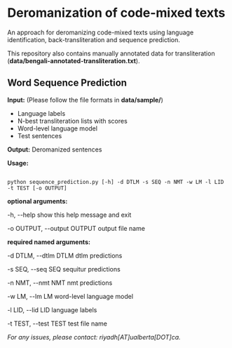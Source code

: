 # Deromanization of code-mixed texts
An approach for deromanizing code-mixed texts using language identification, back-transliteration and sequence prediction.

This repository also contains manually annotated data for transliteration (**data/bengali-annotated-transliteration.txt**).

## Word Sequence Prediction
**Input:** (Please follow the file formats in **data/sample/**)
* Language labels
* N-best transliteration lists with scores
* Word-level language model
* Test sentences

**Output:** Deromanized sentences

**Usage:**

```

python sequence_prediction.py [-h] -d DTLM -s SEQ -n NMT -w LM -l LID -t TEST [-o OUTPUT]

```

**optional arguments:**

  -h, --help            show this help message and exit
  
  -o OUTPUT, --output OUTPUT  output file name

**required named arguments:**

  -d DTLM, --dtlm DTLM  dtlm predictions

  -s SEQ, --seq SEQ     sequitur predictions

  -n NMT, --nmt NMT     nmt predictions

  -w LM, --lm LM        word-level language model

  -l LID, --lid LID     language labels

  -t TEST, --test TEST  test file name

*For any issues, please contact: riyadh[AT]ualberta[DOT]ca.*
